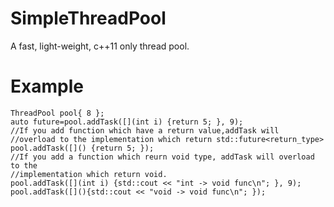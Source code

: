 # SimpleThreadPool
A fast, light-weight, c++11 only thread pool.
# Example

    ThreadPool pool{ 8 };
	auto future=pool.addTask([](int i) {return 5; }, 9);
    //If you add function which have a return value,addTask will 
    //overload to the implementation which return std::future<return_type>
	pool.addTask([]() {return 5; });
    //If you add a function which reurn void type, addTask will overload to the 
    //implementation which return void.
	pool.addTask([](int i) {std::cout << "int -> void func\n"; }, 9);
	pool.addTask([](){std::cout << "void -> void func\n"; });
